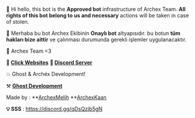 👋 Hi hello, this bot is the **Approved bot** infrastructure of Archex Team. **All rights of this bot belong to us and necessary** actions will be taken in case of stolen.

👋 Merhaba bu bot Archex Ekibinin **Onaylı bot** altyapısıdır. bu botun **tüm hakları bize aittir** ve çalınması durumunda gerekli işlemler uygulanacaktır.

🔧 Archex Team <3

**📣 [Click Websites](http://www.archexlist.tk)**
**📣 [Discord Server](https://discord.gg/qDsQzjb5gN)**

💥 Ghost & Archéx Development!

⚒️ [**Ghost Development**](https://discord.gg/KMJCshWX4D)

Made by : **[ArchexMelih](https://youtube.com/c/arcehexmelih)
         **[ArchexKaan](https://www.youtube.com/channel/UC9HFT7vVnIgf_w9kr41OIuA)  
             
 **💡 SSS** : https://discord.gg/qDsQzjb5gN      
